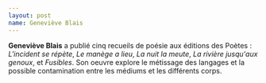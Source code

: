 ```yaml
---
layout: post
name: Geneviève Blais
---
```

**Geneviève Blais** a publié cinq recueils de poésie aux éditions des Poètes : *L'incident se répète*, *Le manège a lieu*, *La nuit la meute*, *La rivière jusqu'aux genoux*, et *Fusibles*. Son oeuvre explore le métissage des langages et la possible contamination entre les médiums et les différents corps.